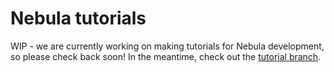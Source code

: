 # Nebula tutorials

WIP - we are currently working on making tutorials for Nebula development, so please check back soon!
In the meantime, check out the [tutorial branch](https://github.com/tier4/nebula/tree/tutorial).
